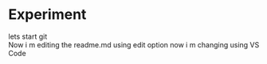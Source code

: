 # Experiment
lets start git
<br>
Now i m editing the readme.md using edit option
now i m changing using VS Code
